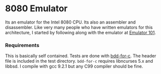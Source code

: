 # 8080 Emulator

Its an emulator for the Intel 8080 CPU. Its also an assembler and disassembler. Like very many people who have written emulators for this architecture, I started by following along with the emulator at [Emulator 101](http://www.emulator101.com/full-8080-emulation.html).

### Requirements 
This is basically self contained. Tests are done with [bdd-for-c](https://github.com/grassator/bdd-for-c). The header file is included in the test directory. `bdd-for-c` requires libncurses 5.x and libbsd. I compile with gcc 9.2.1 but any C99 compiler should be fine.
